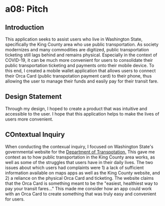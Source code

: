 # a08: Pitch 

## Introduction

This application seeks to assist users who live in Washington State, specifically the King County area who use public transportation. As society modernizes and many commodities are digitized, public transportation ticketing still lags behind and remains physical. Especially in the context of COVID-19, it can be much more convenient for users to consolidate their public transportation ticketing and payments onto their mobile device. To this end, I created a mobile wallet application that allows users to connect their Orca Card (public transpotation payment card) to their phone, thus allowing the user to manage their funds and easily pay for their transit fare. 

## Design Statement

Through my design, I hoped to create a product that was intuitive and accessible to the user. I hope that this application helps to make the lives of users more convenient. 

## COntextual Inquiry

When conducting the contexual inquiry, I focused on Washington State's governmental website for the [Department of Transpotation.](https://kingcounty.gov/depts/transportation/metro.aspx) This gave me context as to how public transportation in the King County area works, as well as some of the struggles that users have in their daily lives. The two issues about which users had complaints were 1) a lack of sufficient information available on maps apps as well as the King County website, and 2) a reliance on the physical Orca Card and ticketing. The website claims that the Orca Card is something meant to be the "easiest, healthiest way to pay your transit fares..." This made me consider how an app could work with an Orca Card to create something that was truly easy and convenient for users. 

